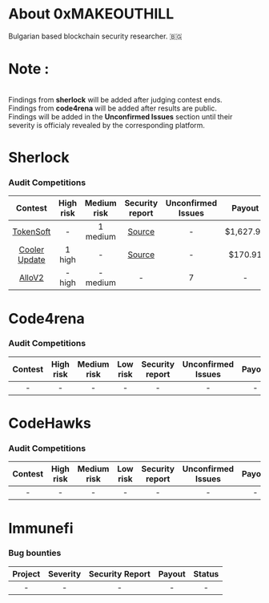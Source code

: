 # About 0xMAKEOUTHILL
Bulgarian based blockchain security researcher. 🇧🇬

# Note :
<br/>Findings from **sherlock** will be added after judging contest ends.
<br/>Findings from **code4rena** will be added after results are public.
<br/>Findings will be added in the **Unconfirmed Issues** section until their severity is officialy revealed by the corresponding platform.

# Sherlock 

### Audit Competitions
| Contest | High risk | Medium risk | Security report | Unconfirmed Issues | Payout |
|:--:|:--:|:--:|:--:|:--:|:--:|
| [TokenSoft](https://audits.sherlock.xyz/contests/100) | - | 1 medium | [Source](https://github.com/MAKEOUTHILL6/public_audits/blob/main/Contests/sherlock/Tokensoft.md) | - | $1,627.94 |
| [Cooler Update](https://audits.sherlock.xyz/contests/107) | 1 high | - | [Source](https://github.com/MAKEOUTHILL6/public_audits/blob/main/Contests/sherlock/CoolerUpdate.md) | - | $170.91 |
| [AlloV2](https://audits.sherlock.xyz/contests/101) | - high | - medium | - | 7 | - |

# Code4rena 

### Audit Competitions
| Contest | High risk | Medium risk | Low risk | Security report | Unconfirmed Issues | Payout |
|:--:|:--:|:--:|:--:|:--:|:--:|:--:|
| - | - | - | - | - | - | - |

# CodeHawks 

### Audit Competitions
| Contest | High risk | Medium risk | Low risk | Security report | Unconfirmed Issues | Payout |
|:--:|:--:|:--:|:--:|:--:|:--:|:--:|
| - | - | - | - | - | - | - |

# Immunefi 

### Bug bounties
| Project | Severity | Security Report | Payout | Status |
|:--:|:--:|:--:|:--:|:--:|
| - | - | - | - | - |
